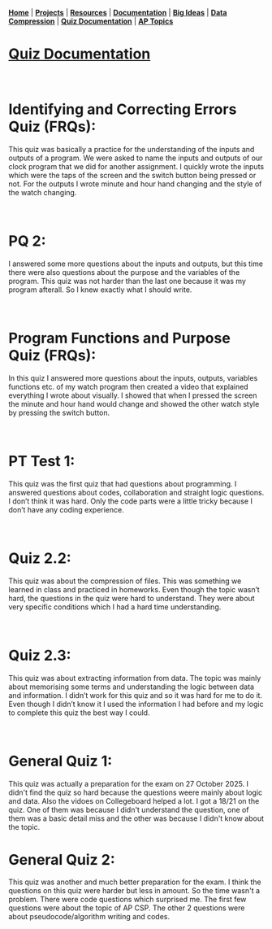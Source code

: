 **[Home](README.md)** | **[Projects](Projects.md)** | **[Resources](Resources.md)** | **[Documentation](Documentary.md)** | **[Big Ideas](Big_Ideas.md)** | **[Data Compression](Data_Compression.md)** | **[Quiz Documentation](Quiz_Documentation.md)** | **[AP Topics](AP_Topics.md)**

# **[Quiz Documentation](Quiz_Documentation.md)**

<br>

# Identifying and Correcting Errors Quiz (FRQs): 
This quiz was basically a practice for the understanding of the inputs and outputs of a program. We were asked to name the inputs and outputs of our clock program that we did for another assignment. I quickly wrote the inputs which were the taps of the screen and the switch button being pressed or not. For the outputs I wrote minute and hour hand changing and the style of the watch changing. 

<br>

# PQ 2: 
I answered some more questions about the inputs and outputs, but this time there were also questions about the purpose and the variables of the program. This quiz was not harder than the last one because it was my program afterall. So I knew exactly what I should write. 

<br>

# Program Functions and Purpose Quiz (FRQs):
In this quiz I answered more questions about the inputs, outputs, variables functions etc. of my watch program then created a video that explained everything I wrote about visually. I showed that when I pressed the screen the minute and hour hand would change and showed the other watch style by pressing the switch button.

<br>

# PT Test 1:
This quiz was the first quiz that had questions about programming. I answered questions about codes, collaboration and straight logic questions. I don’t think it was hard. Only the code parts were a little tricky because I don’t have any coding experience.

<br>

# Quiz 2.2:
This quiz was about the compression of files. This was something we learned in class and practiced in homeworks. Even though the topic wasn’t hard, the questions in the quiz were hard to understand. They were about very specific conditions which I had a hard time understanding. 

<br>

# Quiz 2.3:
This quiz was about extracting information from data. The topic was mainly about memorising some terms and understanding the logic between data and information. I didn’t work for this quiz and so it was hard for me to do it. Even though I didn’t know it I used the information I had before and my logic to complete this quiz the best way I could. 

<br>

# General Quiz 1:
This quiz was actually a preparation for the exam on 27 October 2025. I didn't find the quiz so hard because the questions weere mainly about logic and data. Also the vidoes on Collegeboard helped a lot. I got a 18/21 on the quiz. One of them was because I didn't understand the question, one of them was a basic detail miss and the other was because I didn't know about the topic. 

# General Quiz 2:
This quiz was another and much better preparation for the exam. I think the questions on this quiz were harder but less in amount. So the time wasn't a problem. There were code questions which surprised me. The first few questions were about the topic of AP CSP. The other 2 questions were about pseudocode/algorithm writing and codes.  
